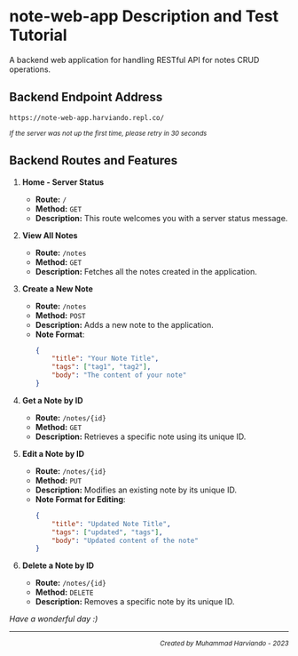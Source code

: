 # note-web-app Description and Test Tutorial

A backend web application for handling RESTful API for notes CRUD operations.

## Backend Endpoint Address
`https://note-web-app.harviando.repl.co/`
<p><sub><i>If the server was not up the first time, please retry in 30 seconds</i></sub></p>

## Backend Routes and Features

1. **Home - Server Status**
   - **Route:** `/`
   - **Method:** `GET`
   - **Description:** This route welcomes you with a server status message.

2. **View All Notes**
   - **Route:** `/notes`
   - **Method:** `GET`
   - **Description:** Fetches all the notes created in the application.

3. **Create a New Note**
   - **Route:** `/notes`
   - **Method:** `POST`
   - **Description:** Adds a new note to the application.
   - **Note Format**:
     ```json
     {
         "title": "Your Note Title",
         "tags": ["tag1", "tag2"],
         "body": "The content of your note"
     }
     ```

4. **Get a Note by ID**
   - **Route:** `/notes/{id}`
   - **Method:** `GET`
   - **Description:** Retrieves a specific note using its unique ID.

5. **Edit a Note by ID**
   - **Route:** `/notes/{id}`
   - **Method:** `PUT`
   - **Description:** Modifies an existing note by its unique ID.
   - **Note Format for Editing**:
     ```json
     {
         "title": "Updated Note Title",
         "tags": ["updated", "tags"],
         "body": "Updated content of the note"
     }
     ```

6. **Delete a Note by ID**
   - **Route:** `/notes/{id}`
   - **Method:** `DELETE`
   - **Description:** Removes a specific note by its unique ID.

   
*Have a wonderful day :)*

<hr>
<p align="right"><sub><i>Created by Muhammad Harviando - 2023</i></sub></p>
